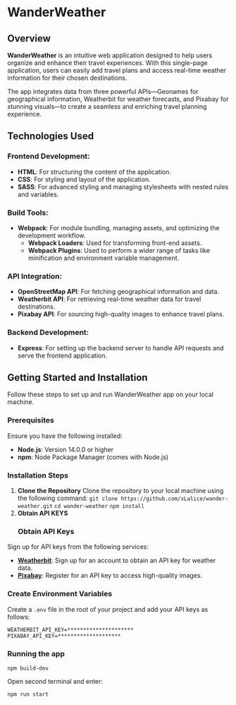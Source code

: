 # WanderWeather

## Overview
**WanderWeather** is an intuitive web application designed to help users organize and enhance their travel experiences. With this single-page application, users can easily add travel plans and access real-time weather information for their chosen destinations.

The app integrates data from three powerful APIs—Geonames for geographical information, Weatherbit for weather forecasts, and Pixabay for stunning visuals—to create a seamless and enriching travel planning experience.

## Technologies Used

 ### Frontend Development:
  - **HTML**: For structuring the content of the application.
  - **CSS**: For styling and layout of the application.
  - **SASS**: For advanced styling and managing stylesheets with nested rules and variables.

 ### Build Tools:
  - **Webpack**: For module bundling, managing assets, and optimizing the development workflow.
    - **Webpack Loaders**: Used for transforming front-end assets.
    - **Webpack Plugins**: Used to perform a wider range of tasks like minification and environment variable management.

 ### API Integration:
  - **OpenStreetMap API**: For fetching geographical information and data.
  - **Weatherbit API**: For retrieving real-time weather data for travel destinations.
  - **Pixabay API**: For sourcing high-quality images to enhance travel plans.

 ### Backend Development:
  - **Express**: For setting up the backend server to handle API requests and serve the frontend application.

## Getting Started and Installation

Follow these steps to set up and run WanderWeather app on your local machine.

### Prerequisites

Ensure you have the following installed:

- **Node.js**: Version 14.0.0 or higher
- **npm**: Node Package Manager (comes with Node.js)

### Installation Steps

1. **Clone the Repository**
   Clone the repository to your local machine using the following command:
   `git clone https://github.com/xLalice/wander-weather.git`
   `cd wander-weather`
   `npm install`
2. **Obtain API KEYS**
    ### Obtain API Keys

Sign up for API keys from the following services:

- **[Weatherbit](https://www.weatherbit.io/)**: Sign up for an account to obtain an API key for weather data.
- **[Pixabay](https://pixabay.com/api/docs/)**: Register for an API key to access high-quality images.

### Create Environment Variables

Create a `.env` file in the root of your project and add your API keys as follows:

```plaintext
WEATHERBIT_API_KEY=*********************
PIXABAY_API_KEY=********************
```
### Running the app
```plaintext
npm build-dev
```
Open second terminal and enter:
```plaintext
npm run start
```
